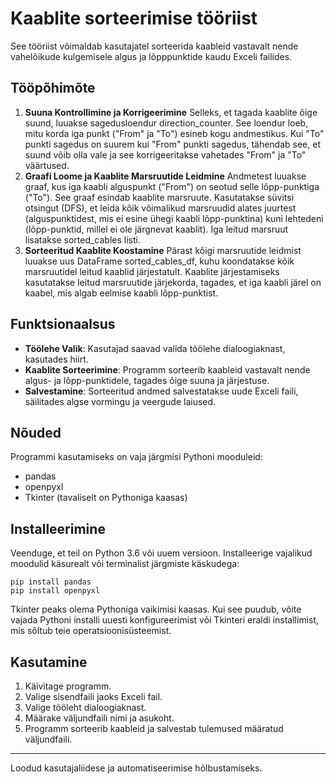 
# Kaablite sorteerimise tööriist

See tööriist võimaldab kasutajatel sorteerida kaableid vastavalt nende vahelõikude kulgemisele algus ja lõpppunktide kaudu Exceli failides.

## Tööpõhimõte

1. **Suuna Kontrollimine ja Korrigeerimine**
Selleks, et tagada kaablite õige suund, luuakse sagedusloendur direction_counter. See loendur loeb, mitu korda iga punkt ("From" ja "To") esineb kogu andmestikus.
Kui "To" punkti sagedus on suurem kui "From" punkti sagedus, tähendab see, et suund võib olla vale ja see korrigeeritakse vahetades "From" ja "To" väärtused.
2. **Graafi Loome ja Kaablite Marsruutide Leidmine**
Andmetest luuakse graaf, kus iga kaabli alguspunkt ("From") on seotud selle lõpp-punktiga ("To"). See graaf esindab kaablite marsruute.
Kasutatakse süvitsi otsingut (DFS), et leida kõik võimalikud marsruudid alates juurtest (alguspunktidest, mis ei esine ühegi kaabli lõpp-punktina) kuni lehtedeni (lõpp-punktid, millel ei ole järgnevat kaablit).
Iga leitud marsruut lisatakse sorted_cables listi.
3. **Sorteeritud Kaablite Koostamine**
Pärast kõigi marsruutide leidmist luuakse uus DataFrame sorted_cables_df, kuhu koondatakse kõik marsruutidel leitud kaablid järjestatult.
Kaablite järjestamiseks kasutatakse leitud marsruutide järjekorda, tagades, et iga kaabli järel on kaabel, mis algab eelmise kaabli lõpp-punktist.

## Funktsionaalsus

- **Töölehe Valik**: Kasutajad saavad valida töölehe dialoogiaknast, kasutades hiirt.
- **Kaablite Sorteerimine**: Programm sorteerib kaableid vastavalt nende algus- ja lõpp-punktidele, tagades õige suuna ja järjestuse.
- **Salvestamine**: Sorteeritud andmed salvestatakse uude Exceli faili, säilitades algse vormingu ja veergude laiused.

## Nõuded

Programmi kasutamiseks on vaja järgmisi Pythoni mooduleid:
- pandas
- openpyxl
- Tkinter (tavaliselt on Pythoniga kaasas)

## Installeerimine

Veenduge, et teil on Python 3.6 või uuem versioon. Installeerige vajalikud moodulid käsurealt või terminalist järgmiste käskudega:

```
pip install pandas
pip install openpyxl
```

Tkinter peaks olema Pythoniga vaikimisi kaasas. Kui see puudub, võite vajada Pythoni installi uuesti konfigureerimist või Tkinteri eraldi installimist, mis sõltub teie operatsioonisüsteemist.

## Kasutamine

1. Käivitage programm.
2. Valige sisendfaili jaoks Exceli fail.
3. Valige tööleht dialoogiaknast.
4. Määrake väljundfaili nimi ja asukoht.
5. Programm sorteerib kaableid ja salvestab tulemused määratud väljundfaili.

---

Loodud kasutajaliidese ja automatiseerimise hõlbustamiseks.
